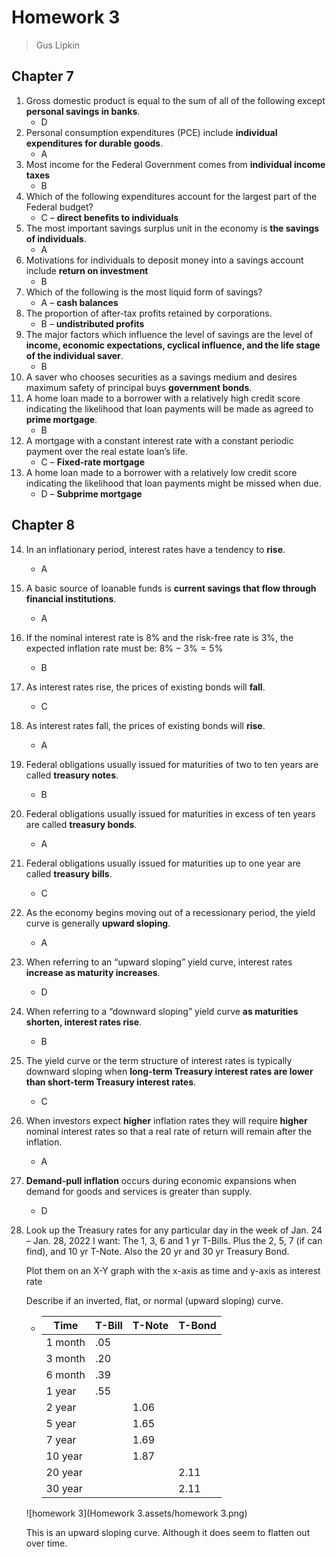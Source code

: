 # Homework 3

> Gus Lipkin

## Chapter 7

1. Gross domestic product is equal to the sum of all of the following except **personal savings in banks**.
   - D
2. Personal consumption expenditures (PCE) include **individual expenditures for durable goods**.
   - A
3. Most income for the Federal Government comes from **individual income taxes**
   - B
4. Which of the following expenditures account for the largest part of the Federal budget?
   - C – **direct benefits to individuals**
5. The most important savings surplus unit in the economy is **the savings of individuals**.
   - A
6. Motivations for individuals to deposit money into a savings account include **return on investment**
   - B
7. Which of the following is the most liquid form of savings?
   - A – **cash balances**
8. The proportion of after-tax profits retained by corporations.
   - B – **undistributed profits**
9. The major factors which influence the level of savings are the level of **income, economic expectations, cyclical influence, and the life stage of the individual saver**.
   - B
10. A saver who chooses securities as a savings medium and desires maximum safety of 
    principal buys **government bonds**.
11. A home loan made to a borrower with a relatively high credit score indicating the likelihood 
    that loan payments will be made as agreed to **prime mortgage**.
    - B
12. A mortgage with a constant interest rate with a constant periodic payment over the real estate 
    loan’s life.
    - C – **Fixed-rate mortgage**
13. A home loan made to a borrower with a relatively low credit score indicating the likelihood 
    that loan payments might be missed when due. 
    - D – **Subprime mortgage**

## Chapter 8

14. In an inflationary period, interest rates have a tendency to **rise**.

    - A

15. A basic source of loanable funds is **current savings that flow through financial institutions**.

    - A

16. If the nominal interest rate is 8% and the risk-free rate is 3%, the expected inflation rate must 
    be: $8\%-3\%=5\%$

    - B

17. As interest rates rise, the prices of existing bonds will **fall**.

    - C

18. As interest rates fall, the prices of existing bonds will **rise**.

    - A

19. Federal obligations usually issued for maturities of two to ten years are called **treasury notes**.

    - B

20. Federal obligations usually issued for maturities in excess of ten years are called **treasury bonds**.

    - A

21. Federal obligations usually issued for maturities up to one year are called **treasury bills**.

    - C

22. As the economy begins moving out of a recessionary period, the yield curve is generally **upward sloping**.

    - A

23. When referring to an “upward sloping” yield curve, interest rates **increase as maturity increases**.

    - D

24. When referring to a “downward sloping” yield curve **as maturities shorten, interest rates rise**.

    - B

25. The yield curve or the term structure of interest rates is typically downward sloping when **long-term Treasury interest rates are lower than short-term Treasury interest rates**.

    - C

26. When investors expect **higher** inflation rates they will require **higher** nominal 
    interest rates so that a real rate of return will remain after the inflation. 

    - A

27. **Demand-pull inflation** occurs during economic expansions when demand for goods and services 
    is greater than supply. 

    - D

28. Look up the Treasury rates for any particular day in the week of Jan. 24 – Jan. 28,  2022 
    I want: 
    The 1, 3, 6 and 1 yr T-Bills.
    Plus the 2, 5, 7 (if can find), and 10 yr T-Note.
    Also the 20 yr and 30 yr Treasury Bond. 

    Plot them on an X-Y graph with the x-axis as time and y-axis as interest rate 

    Describe if an inverted, flat, or normal (upward sloping) curve. 

    - | Time    | T-Bill | T-Note | T-Bond |
      | ------- | ------ | ------ | ------ |
      | 1 month | .05    |        |        |
      | 3 month | .20    |        |        |
      | 6 month | .39    |        |        |
      | 1 year  | .55    |        |        |
      | 2 year  |        | 1.06   |        |
      | 5 year  |        | 1.65   |        |
      | 7 year  |        | 1.69   |        |
      | 10 year |        | 1.87   |        |
      | 20 year |        |        | 2.11   |
      | 30 year |        |        | 2.11   |

    ![homework 3](Homework 3.assets/homework 3.png)

    This is an upward sloping curve. Although it does seem to flatten out over time.